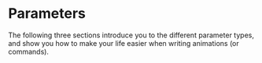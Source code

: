 # Parameters
The following three sections introduce you to the different parameter types, and show you how to make your life easier when writing animations (or commands).